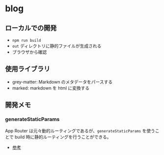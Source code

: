 # blog

## ローカルでの開発

- `npm run build`
- `out` ディレクトリに静的ファイルが生成される
- ブラウザから確認

## 使用ライブラリ

- grey-matter: Markdown のメタデータをパースする
- marked: markdown を html に変換する

## 開発メモ

### generateStaticParams

App Router は元々動的ルーティングであるが、`generateStaticParams` を使うことで build 時に静的ルーティングを行うことができる。

- [参考](https://nextjs.org/docs/app/api-reference/functions/generate-static-params)
